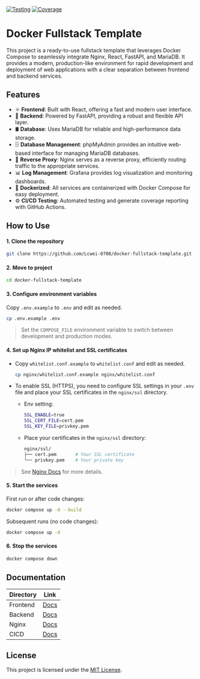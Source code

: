 [![Testing](https://github.com/Lcwei-0708/cicd-test/actions/workflows/test_backend.yml/badge.svg)](https://github.com/Lcwei-0708/cicd-test/actions/workflows/test_backend.yml)
[![Coverage](https://img.shields.io/endpoint?url=https://lcwei-0708.github.io/cicd-test/coverage.json)](https://lcwei-0708.github.io/cicd-test/)


# Docker Fullstack Template

This project is a ready-to-use fullstack template that leverages Docker Compose to seamlessly integrate Nginx, React, FastAPI, and MariaDB. It provides a modern, production-like environment for rapid development and deployment of web applications with a clear separation between frontend and backend services.


## Features

- ⚛️ **Frontend**: Built with React, offering a fast and modern user interface.
- 🚀 **Backend**: Powered by FastAPI, providing a robust and flexible API layer.
- 🛢️ **Database**: Uses MariaDB for reliable and high-performance data storage.
- 🗄️ **Database Management**: phpMyAdmin provides an intuitive web-based interface for managing MariaDB databases.
- 🔀 **Reverse Proxy**: Nginx serves as a reverse proxy, efficiently routing traffic to the appropriate services.
- 📊 **Log Management**: Grafana provides log visualization and monitoring dashboards.
- 🐳 **Dockerized**: All services are containerized with Docker Compose for easy deployment.
- ⚙️ **CI/CD Testing**: Automated testing and generate coverage reporting with GitHub Actions.


## How to Use

#### 1. **Clone the repository**

   ```bash
   git clone https://github.com/Lcwei-0708/docker-fullstack-template.git
   ```

#### 2. **Move to project**

   ```bash
   cd docker-fullstack-template
   ```

#### 3. **Configure environment variables**

   Copy `.env.example` to `.env` and edit as needed.

   ```bash
   cp .env.example .env
   ```

   > Set the `COMPOSE_FILE` environment variable to switch between development and production modes.

#### 4. **Set up Nginx IP whitelist and SSL certificates**

   - Copy `whitelist.conf.example` to `whitelist.conf` and edit as needed.

      ```bash
      cp nginx/whitelist.conf.example nginx/whitelist.conf
      ```
  
   - To enable SSL (HTTPS), you need to configure SSL settings in your `.env` file and place your SSL certificates in the `nginx/ssl` directory.
      - Env setting: 
         ```bash
         SSL_ENABLE=true
         SSL_CERT_FILE=cert.pem
         SSL_KEY_FILE=privkey.pem
         ```

      - Place your certificates in the `nginx/ssl` directory:
         ```bash
         nginx/ssl/
         ├── cert.pem       # Your SSL certificate
         └── privkey.pem    # Your private key
         ```
   
   > See [Nginx Docs](./nginx/README.md) for more details.

#### 5. **Start the services**

   First run or after code changes:

   ```bash
   docker compose up -d --build
   ```

   Subsequent runs (no code changes):

   ```bash
   docker compose up -d
   ```

#### 6. **Stop the services**

   ```bash
   docker compose down
   ```

## Documentation

| Directory    | Link                                      |
|--------------|-------------------------------------------|
| Frontend     | [Docs](./frontend/README.md)              |
| Backend      | [Docs](./backend/README.md)               |
| Nginx        | [Docs](./nginx/README.md)                 |
| CICD         | [Docs](./.github/README.md)     |


## License

This project is licensed under the [MIT License](./LICENSE).